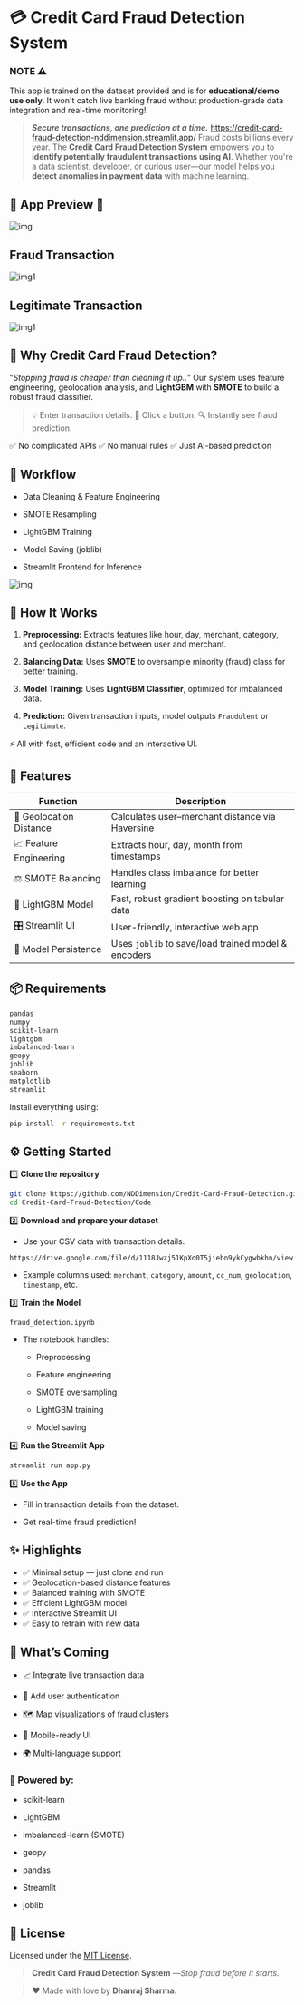 # 💳 Credit Card Fraud Detection System

### **NOTE ⚠️**
This app is trained on the dataset provided and is for **educational/demo use only**. It won't catch live banking fraud without production-grade data integration and real-time monitoring!


> ***Secure transactions, one prediction at a time.***
> https://credit-card-fraud-detection-nddimension.streamlit.app/
Fraud costs billions every year. The **Credit Card Fraud Detection System** empowers you to **identify potentially fraudulent transactions using AI**. Whether you're a data scientist, developer, or curious user—our model helps you **detect anomalies in payment data** with machine learning.


## 📸 App Preview 🌟

![img](Img/prev.png)

## Fraud Transaction 

![img1](Img/fraud.png)

## Legitimate Transaction

![img1](Img/legitimate.png)

## 🚀 Why Credit Card Fraud Detection?

 "*Stopping fraud is cheaper than cleaning it up..*"
Our system uses feature engineering, geolocation analysis, and **LightGBM** with **SMOTE** to build a robust fraud classifier.

> 💡 Enter transaction details.
> 🎯 Click a button.
> 🔍 Instantly see fraud prediction.

✅ No complicated APIs
✅ No manual rules
✅ Just AI-based prediction

## 📌 Workflow

- Data Cleaning & Feature Engineering

- SMOTE Resampling

- LightGBM Training

- Model Saving (joblib)

- Streamlit Frontend for Inference

![img](Img/workflow.png)


## 🧠 How It Works

1. **Preprocessing:** Extracts features like hour, day, merchant, category, and geolocation distance between user and merchant.

2. **Balancing Data:** Uses **SMOTE** to oversample minority (fraud) class for better training.

3. **Model Training:** Uses **LightGBM Classifier**, optimized for imbalanced data.

4. **Prediction:** Given transaction inputs, model outputs `Fraudulent` or `Legitimate`.

⚡ All with fast, efficient code and an interactive UI.


## 🧰 Features

| Function                | Description                                         |
| ----------------------- | --------------------------------------------------- |
| 📍 Geolocation Distance | Calculates user–merchant distance via Haversine     |
| 📈 Feature Engineering  | Extracts hour, day, month from timestamps           |
| ⚖️ SMOTE Balancing      | Handles class imbalance for better learning         |
| 🌳 LightGBM Model       | Fast, robust gradient boosting on tabular data      |
| 🎛️ Streamlit UI        | User-friendly, interactive web app                  |
| 💾 Model Persistence    | Uses `joblib` to save/load trained model & encoders |




## 📦 Requirements

```txt
pandas
numpy
scikit-learn
lightgbm
imbalanced-learn
geopy
joblib
seaborn
matplotlib
streamlit
```

Install everything using:
```bash
pip install -r requirements.txt
```



## ⚙️ Getting Started

1️⃣ **Clone the repository**
```bash
git clone https://github.com/NDDimension/Credit-Card-Fraud-Detection.git
cd Credit-Card-Fraud-Detection/Code
```

2️⃣ **Download and prepare your dataset**
- Use your CSV data with transaction details.
```link
https://drive.google.com/file/d/1118Jwzj51KpXd0T5jiebn9ykCygwbkhn/view
```

- Example columns used: `merchant`, `category`, `amount`, `cc_num`, `geolocation`, `timestamp`, etc.

3️⃣ **Train the Model**
```
fraud_detection.ipynb
```
- The notebook handles:

    - Preprocessing

    - Feature engineering

    - SMOTE oversampling

    - LightGBM training

    - Model saving

4️⃣ **Run the Streamlit App**
```bash
streamlit run app.py
```

5️⃣ **Use the App**

- Fill in transaction details from the dataset.

- Get real-time fraud prediction!



## ✨ Highlights

- ✅ Minimal setup — just clone and run
- ✅ Geolocation-based distance features
- ✅ Balanced training with SMOTE
- ✅ Efficient LightGBM model
- ✅ Interactive Streamlit UI
- ✅ Easy to retrain with new data



## 🔮 What’s Coming

- 📈 Integrate live transaction data

- 🔐 Add user authentication

- 🗺️ Map visualizations of fraud clusters

- 📱 Mobile-ready UI

- 🌍 Multi-language support



### 🧠 Powered by:

- scikit-learn

- LightGBM

- imbalanced-learn (SMOTE)

- geopy

- pandas

- Streamlit

- joblib



## 📜 License

Licensed under the [MIT License](LICENSE).



> **Credit Card Fraud Detection System** —*Stop fraud before it starts.*

> ❤️ Made with love by **Dhanraj Sharma**.
